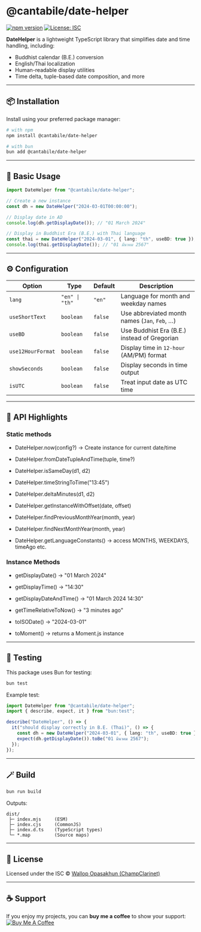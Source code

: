 # @cantabile/date-helper

[![npm version](https://badge.fury.io/js/%40cantabile%2Fdate-helper.svg)](https://badge.fury.io/js/%40cantabile%2Fdate-helper)
[![License: ISC](https://img.shields.io/badge/License-ISC-yellow.svg)](https://opensource.org/licenses/ISC)

**DateHelper** is a lightweight TypeScript library that simplifies date and time handling, including:

- Buddhist calendar (B.E.) conversion
- English/Thai localization
- Human-readable display utilities
- Time delta, tuple-based date composition, and more

---

## 📦 Installation

Install using your preferred package manager:

```bash
# with npm
npm install @cantabile/date-helper

# with bun
bun add @cantabile/date-helper
```

---

## 🧩 Basic Usage

```ts
import DateHelper from "@cantabile/date-helper";

// Create a new instance
const dh = new DateHelper("2024-03-01T00:00:00");

// Display date in AD
console.log(dh.getDisplayDate()); // "01 March 2024"

// Display in Buddhist Era (B.E.) with Thai language
const thai = new DateHelper("2024-03-01", { lang: "th", useBD: true });
console.log(thai.getDisplayDate()); // "01 มีนาคม 2567"
```

---

## ⚙️ Configuration

| Option            | Type           | Default | Description                                   |
| ----------------- | -------------- | ------- | --------------------------------------------- |
| `lang`            | `"en" \| "th"` | `"en"`  | Language for month and weekday names          |
| `useShortText`    | `boolean`      | `false` | Use abbreviated month names (`Jan`, `Feb`, …) |
| `useBD`           | `boolean`      | `false` | Use Buddhist Era (B.E.) instead of Gregorian  |
| `use12HourFormat` | `boolean`      | `false` | Display time in `12-hour` (AM/PM) format      |
| `showSeconds`     | `boolean`      | `false` | Display seconds in time output                |
| `isUTC`           | `boolean`      | `false` | Treat input date as UTC time                  |

---

## 🔧 API Highlights

### Static methods

- DateHelper.now(config?) → Create instance for current date/time

- DateHelper.fromDateTupleAndTime(tuple, time?)

- DateHelper.isSameDay(d1, d2)

- DateHelper.timeStringToTime("13:45")

- DateHelper.deltaMinutes(d1, d2)

- DateHelper.getInstanceWithOffset(date, offset)

- DateHelper.findPreviousMonthYear(month, year)

- DateHelper.findNextMonthYear(month, year)

- DateHelper.getLanguageConstants() → access MONTHS, WEEKDAYS, timeAgo etc.

### Instance Methods

- getDisplayDate() → "01 March 2024"

- getDisplayTime() → "14:30"

- getDisplayDateAndTime() → "01 March 2024 14:30"

- getTimeRelativeToNow() → "3 minutes ago"

- toISODate() → "2024-03-01"

- toMoment() → returns a Moment.js instance

---

## 🧪 Testing

This package uses Bun for testing:

```bash
bun test
```

Example test:

```ts
import DateHelper from "@cantabile/date-helper";
import { describe, expect, it } from "bun:test";

describe("DateHelper", () => {
  it("should display correctly in B.E. (Thai)", () => {
    const dh = new DateHelper("2024-03-01", { lang: "th", useBD: true });
    expect(dh.getDisplayDate()).toBe("01 มีนาคม 2567");
  });
});
```

---

## 🪄 Build

```bash
bun run build
```

Outputs:

```
dist/
 ├─ index.mjs     (ESM)
 ├─ index.cjs     (CommonJS)
 ├─ index.d.ts    (TypeScript types)
 └─ *.map         (Source maps)
```

---

## 📜 License

Licensed under the ISC © [Wallop Opasakhun (ChampClarinet)](https://github.com/champclarinet)

---

## ☕ Support

If you enjoy my projects, you can **buy me a coffee** to show your support:  
[![Buy Me A Coffee](https://img.buymeacoffee.com/button-api/?text=Buy%20me%20a%20coffee&emoji=&slug=ChampClarinet&button_colour=FFDD00&font_colour=000000&font_family=Inter&outline_colour=000000&coffee_colour=ffffff)](https://buymeacoffee.com/champclarinet)
